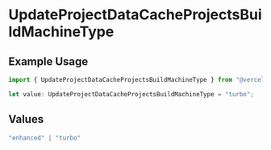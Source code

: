 # UpdateProjectDataCacheProjectsBuildMachineType

## Example Usage

```typescript
import { UpdateProjectDataCacheProjectsBuildMachineType } from "@vercel/sdk/models/updateprojectdatacacheop.js";

let value: UpdateProjectDataCacheProjectsBuildMachineType = "turbo";
```

## Values

```typescript
"enhanced" | "turbo"
```